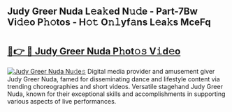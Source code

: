## Judy Greer Nuda L𝚎a𝚔ed N𝚞𝚍e - Part-7Bw Vi𝚍𝚎o P𝚑𝚘tos - H𝚘𝚝 O𝚗𝚕yf𝚊ns L𝚎a𝚔s MceFq

# <h2><a href="http://kfbjhl.oniu.top/?m=Judy+Greer+Nuda">🔗👉 🔴 Judy Greer Nuda P𝚑ot𝚘𝚜 V𝚒d𝚎o</a></h2>

[![Judy Greer Nuda Nu𝚍e𝚜](https://i.imgur.com/0qMVB7G.gif)](http://kfbjhl.oniu.top/?m=Judy+Greer+Nuda)
Digital media provider and amusement giver Judy Greer Nuda, famed for disseminating dance and lifestyle content via trending choreographies and short videos. Versatile stagehand Judy Greer Nuda, known for their exceptional skills and accomplishments in supporting various aspects of live performances.  
